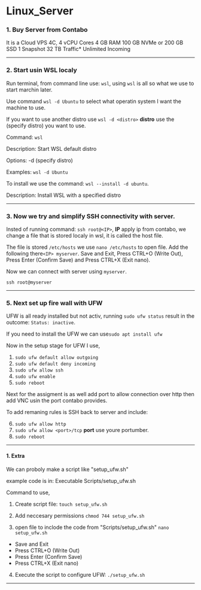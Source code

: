 # Linux_Server

### 1. Buy Server from Contabo

It is a Cloud VPS 4C,
4 vCPU Cores
4 GB RAM
100 GB NVMe
or 200 GB SSD
1 Snapshot
32 TB Traffic*
Unlimited Incoming

---

### 2. Start usin WSL localy

Run terminal, from command line use: `wsl`, using `wsl` is all so what we use to start marchin later. 

Use command `wsl -d Ubuntu` to select what operatin system I want the machine to use. 

If you want to use another distro use `wsl -d <distro>` **distro** use the (specify distro) you want to use.

Command:
`wsl`

Description: 
Start WSL default distro

Options:
-d <distro> (specify distro)

Examples:
`wsl -d Ubuntu`

To install we use the command: `wsl --install -d ubuntu`.

Description: 
Install WSL with a specified distro


---

### 3. Now we try and simplify SSH connectivity with server.

Insted of running command: `ssh root@<IP>`, **IP** apply ip from contabo, we change a file that is stored localy in wsl, it is called the host file.

The file is stored  `/etc/hosts` we use `nano /etc/hosts` to open file. Add the following there`<IP> myserver`. Save and Exit, Press CTRL+O (Write Out), Press Enter (Confirm Save) and Press CTRL+X (Exit nano). 

Now we can connect with server using `myserver`.

```
ssh root@myserver
```

---

### 5. Next set up fire wall with UFW

UFW is all ready installed but not activ, running `sudo ufw status` result in the outcome: `Status: inactive`.

If you need to install the UFW we can use`sudo apt install ufw`

Now in the setup stage for UFW I use,

1. ```sudo ufw default allow outgoing```
2. ```sudo ufw default deny incoming```
3. ```sudo ufw allow ssh```																							
4. ```sudo ufw enable```																			
5. ```sudo reboot```

Next for the assigment is as well add port to allow connection over http then add VNC usin the port contabo provides. 

To add remaning rules is SSH back to server and include:

6. ```sudo ufw allow http```																					
7. ```sudo ufw allow <port>/tcp``` **port** use youre portumber.
8. ```sudo reboot```

---

#### 1. Extra 

We can proboly make a script like "setup_ufw.sh"

example code is in: Executable Scripts/setup_ufw.sh

Command to use,

1. Create script file:
```touch setup_ufw.sh```

2. Add neccesary permissions
```chmod 744 setup_ufw.sh```

3. open file to inclode the code from "Scripts/setup_ufw.sh"
```nano setup_ufw.sh```
- Save and Exit
- Press CTRL+O (Write Out)
- Press Enter (Confirm Save)
- Press CTRL+X (Exit nano)

4. Execute the script to configure UFW:
```./setup_ufw.sh```

---



